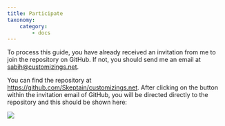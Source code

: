 ```yaml
---
title: Participate
taxonomy:
    category:
        - docs
---
```


To process this guide, you have already received an invitation from me to join the repository on GitHub. If not, you should send me an email at sabih@customizings.net.

You can find the repository at https://github.com/Skeptain/customizings.net. After clicking on the button within the invitation email of GitHub, you will be directed directly to the repository and this should be shown here:

![](https://customizings.net/images/repository.png)